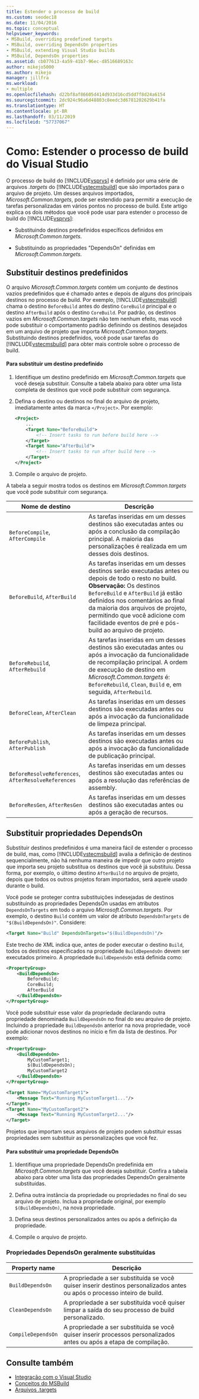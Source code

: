 ```yaml
---
title: Estender o processo de build
ms.custom: seodec18
ms.date: 11/04/2016
ms.topic: conceptual
helpviewer_keywords:
- MSBuild, overriding predefined targets
- MSBuild, overriding DependsOn properties
- MSBuild, extending Visual Studio builds
- MSBuild, DependsOn properties
ms.assetid: cb077613-4a59-41b7-96ec-d8516689163c
author: mikejo5000
ms.author: mikejo
manager: jillfra
ms.workload:
- multiple
ms.openlocfilehash: d22bf8af86605d414d933d16cd5dd7f8d24a6154
ms.sourcegitcommit: 2dc924c96a6d48803c8eedc3d6781202629b41fa
ms.translationtype: HT
ms.contentlocale: pt-BR
ms.lasthandoff: 03/11/2019
ms.locfileid: "57737067"
---
```

# <a name="how-to-extend-the-visual-studio-build-process"></a>Como: Estender o processo de build do Visual Studio
O processo de build do [!INCLUDE[vsprvs](../code-quality/includes/vsprvs_md.md)] é definido por uma série de arquivos *.targets* do [!INCLUDE[vstecmsbuild](../extensibility/internals/includes/vstecmsbuild_md.md)] que são importados para o arquivo de projeto. Um desses arquivos importados, *Microsoft.Common.targets*, pode ser estendido para permitir a execução de tarefas personalizadas em vários pontos no processo de build. Este artigo explica os dois métodos que você pode usar para estender o processo de build do [!INCLUDE[vsprvs](../code-quality/includes/vsprvs_md.md)]:

- Substituindo destinos predefinidos específicos definidos em *Microsoft.Common.targets*.

- Substituindo as propriedades "DependsOn" definidas em *Microsoft.Common.targets*.

## <a name="override-predefined-targets"></a>Substituir destinos predefinidos
O arquivo *Microsoft.Common.targets* contém um conjunto de destinos vazios predefinidos que é chamado antes e depois de alguns dos principais destinos no processo de build. Por exemplo, [!INCLUDE[vstecmsbuild](../extensibility/internals/includes/vstecmsbuild_md.md)] chama o destino `BeforeBuild` antes do destino `CoreBuild` principal e o destino `AfterBuild` após o destino `CoreBuild`. Por padrão, os destinos vazios em *Microsoft.Common.targets* não tem nenhum efeito, mas você pode substituir o comportamento padrão definindo os destinos desejados em um arquivo de projeto que importa *Microsoft.Common.targets*. Substituindo destinos predefinidos, você pode usar tarefas do [!INCLUDE[vstecmsbuild](../extensibility/internals/includes/vstecmsbuild_md.md)] para obter mais controle sobre o processo de build.

#### <a name="to-override-a-predefined-target"></a>Para substituir um destino predefinido

1. Identifique um destino predefinido em *Microsoft.Common.targets* que você deseja substituir. Consulte a tabela abaixo para obter uma lista completa de destinos que você pode substituir com segurança.

2. Defina o destino ou destinos no final do arquivo de projeto, imediatamente antes da marca `</Project>`. Por exemplo:

    ```xml
    <Project>
        ...
        <Target Name="BeforeBuild">
            <!-- Insert tasks to run before build here -->
        </Target>
        <Target Name="AfterBuild">
            <!-- Insert tasks to run after build here -->
        </Target>
    </Project>
    ```

3. Compile o arquivo de projeto.

A tabela a seguir mostra todos os destinos em *Microsoft.Common.targets* que você pode substituir com segurança.

|Nome de destino|Descrição|
|-----------------|-----------------|
|`BeforeCompile`, `AfterCompile`|As tarefas inseridas em um desses destinos são executadas antes ou após a conclusão da compilação principal. A maioria das personalizações é realizada em um desses dois destinos.|
|`BeforeBuild`, `AfterBuild`|As tarefas inseridas em um desses destinos serão executadas antes ou depois de todo o resto no build. **Observação:**  Os destinos `BeforeBuild` e `AfterBuild` já estão definidos nos comentários ao final da maioria dos arquivos de projeto, permitindo que você adicione com facilidade eventos de pré e pós-build ao arquivo de projeto.|
|`BeforeRebuild`, `AfterRebuild`|As tarefas inseridas em um desses destinos são executadas antes ou após a invocação da funcionalidade de recompilação principal. A ordem de execução de destino em *Microsoft.Common.targets* é: `BeforeRebuild`, `Clean`, `Build` e, em seguida, `AfterRebuild`.|
|`BeforeClean`, `AfterClean`|As tarefas inseridas em um desses destinos são executadas antes ou após a invocação da funcionalidade de limpeza principal.|
|`BeforePublish`, `AfterPublish`|As tarefas inseridas em um desses destinos são executadas antes ou após a invocação da funcionalidade de publicação principal.|
|`BeforeResolveReferences`, `AfterResolveReferences`|As tarefas inseridas em um desses destinos são executadas antes ou após a resolução das referências de assembly.|
|`BeforeResGen`, `AfterResGen`|As tarefas inseridas em um desses destinos são executadas antes ou após a geração de recursos.|

## <a name="override-dependson-properties"></a>Substituir propriedades DependsOn
Substituir destinos predefinidos é uma maneira fácil de estender o processo de build, mas, como [!INCLUDE[vstecmsbuild](../extensibility/internals/includes/vstecmsbuild_md.md)] avalia a definição de destinos sequencialmente, não há nenhuma maneira de impedir que outro projeto que importa seu projeto substitua os destinos que você já substituiu. Dessa forma, por exemplo, o último destino `AfterBuild` no arquivo de projeto, depois que todos os outros projetos foram importados, será aquele usado durante o build.

Você pode se proteger contra substituições indesejadas de destinos substituindo as propriedades DependsOn usadas em atributos `DependsOnTargets` em todo o arquivo *Microsoft.Common.targets*. Por exemplo, o destino `Build` contém um valor de atributo `DependsOnTargets` de `"$(BuildDependsOn)"`. Considere:

```xml
<Target Name="Build" DependsOnTargets="$(BuildDependsOn)"/>
```

Este trecho de XML indica que, antes de poder executar o destino `Build`, todos os destinos especificados na propriedade `BuildDependsOn` devem ser executados primeiro. A propriedade `BuildDependsOn` está definida como:

```xml
<PropertyGroup>
    <BuildDependsOn>
        BeforeBuild;
        CoreBuild;
        AfterBuild
    </BuildDependsOn>
</PropertyGroup>
```

Você pode substituir esse valor da propriedade declarando outra propriedade denominada `BuildDependsOn` no final do seu arquivo de projeto. Incluindo a propriedade `BuildDependsOn` anterior na nova propriedade, você pode adicionar novos destinos no início e fim da lista de destinos. Por exemplo:

```xml
<PropertyGroup>
    <BuildDependsOn>
        MyCustomTarget1;
        $(BuildDependsOn);
        MyCustomTarget2
    </BuildDependsOn>
</PropertyGroup>

<Target Name="MyCustomTarget1">
    <Message Text="Running MyCustomTarget1..."/>
</Target>
<Target Name="MyCustomTarget2">
    <Message Text="Running MyCustomTarget2..."/>
</Target>
```

Projetos que importam seus arquivos de projeto podem substituir essas propriedades sem substituir as personalizações que você fez.

#### <a name="to-override-a-dependson-property"></a>Para substituir uma propriedade DependsOn

1. Identifique uma propriedade DependsOn predefinida em *Microsoft.Common.targets* que você deseja substituir. Confira a tabela abaixo para obter uma lista das propriedades DependsOn geralmente substituídas.

2. Defina outra instância da propriedade ou propriedades no final do seu arquivo de projeto. Inclua a propriedade original, por exemplo `$(BuildDependsOn)`, na nova propriedade.

3. Defina seus destinos personalizados antes ou após a definição da propriedade.

4. Compile o arquivo de projeto.

### <a name="commonly-overridden-dependson-properties"></a>Propriedades DependsOn geralmente substituídas

|Property name|Descrição|
|-------------------|-----------------|
|`BuildDependsOn`|A propriedade a ser substituída se você quiser inserir destinos personalizados antes ou após o processo inteiro de build.|
|`CleanDependsOn`|A propriedade a ser substituída você quiser limpar a saída do seu processo de build personalizado.|
|`CompileDependsOn`|A propriedade a ser substituída se você quiser inserir processos personalizados antes ou após a etapa de compilação.|

## <a name="see-also"></a>Consulte também
- [Integração com o Visual Studio](../msbuild/visual-studio-integration-msbuild.md)
- [Conceitos do MSBuild](../msbuild/msbuild-concepts.md)
- [Arquivos .targets](../msbuild/msbuild-dot-targets-files.md)
